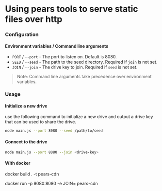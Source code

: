 # Using pears tools to serve static files over http

### Configuration

#### Environment variables / Command line arguments

- `PORT` / `--port` - The port to listen on. Default is 8080.
- `SEED` / `--seed` - The path to the seed directory. Required if `join` is not set.
- `JOIN` / `--join` - The drive key to join. Required if `seed` is not set.

> Note: Command line arguments take precedence over environment variables.

### Usage

#### Initialize a new drive

use the following command to initialize a new drive and output a drive key that can be used to share the drive.
```bash
node main.js --port 8080 --seed /path/to/seed
```

#### Connect to the drive

```bash
node main.js --port 8080 --join <drive-key>
```


#### With docker

docker build . -t pears-cdn

docker run -p 8080:8080 -e JOIN=<drive-key> pears-cdn
